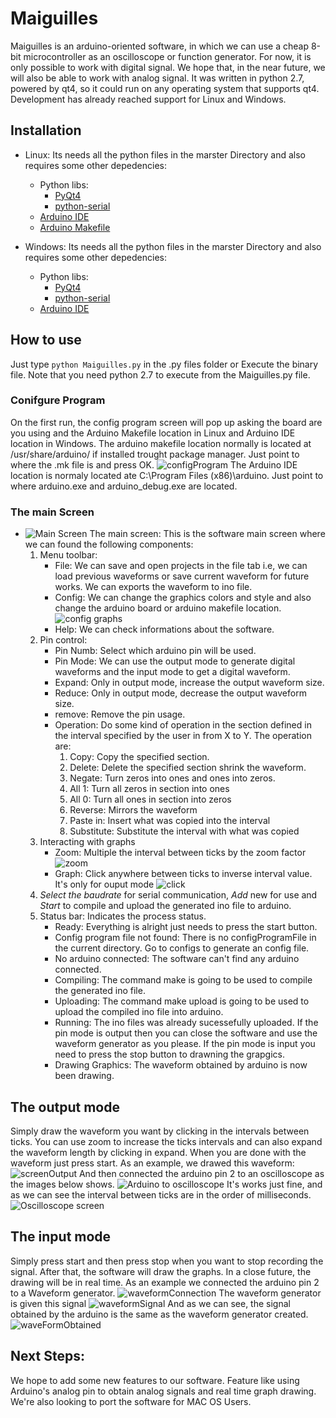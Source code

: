 # Maiguilles
Maiguilles is an arduino-oriented software, in which we can use a cheap 8-bit microcontroller as an oscilloscope or function generator. For now, it is only possible to work with digital signal. We hope that, in the near future, we will also be able to work with analog signal. It was written in python 2.7, powered by qt4, so it could run on any operating system that supports qt4. Development has already reached support for Linux and Windows.

## Installation
* Linux: Its needs all the python files in the marster Directory and also requires some other depedencies:
  * Python libs:
    * [PyQt4](https://pypi.org/project/PyQt4/)
    * [python-serial](https://pyserial.readthedocs.io/en/latest/shortintro.html)
  * [Arduino IDE](https://www.arduino.cc/en//software)
  * [Arduino Makefile](https://github.com/sudar/Arduino-Makefile)
 
* Windows: Its needs all the python files in the marster Directory and also requires some other depedencies:
  * Python libs:
    * [PyQt4](https://pypi.org/project/PyQt4/)
    * [python-serial](https://pyserial.readthedocs.io/en/latest/shortintro.html)
  * [Arduino IDE](https://www.arduino.cc/en//software)

## How to use
Just type ```python Maiguilles.py``` in the .py files folder or Execute the binary file. Note that you need python 2.7 to execute from the Maiguilles.py file.
### Conifgure Program
On the first run, the config program screen will pop up asking the board are you using and the Arduino Makefile location in Linux and Arduino IDE location in Windows. The arduino makefile location normally is located at /usr/share/arduino/ if installed trought package manager. Just point to where the .mk file is and press OK. ![configProgram](https://raw.githubusercontent.com/esh64/Maiguilles/master/TutorialPictures/configProgram.png)
The Arduino IDE location is normaly located ate C:\Program Files (x86)\arduino. Just point to where arduino.exe and arduino_debug.exe are located.

### The main Screen
* ![Main Screen](https://raw.githubusercontent.com/esh64/Maiguilles/master/TutorialPictures/PartsGuide.png) The main screen: This is the software main screen where we can found the following components:
  1. Menu toolbar: 
     * File: We can save and open projects in the file tab i.e, we can load previous waveforms or save current waveform for future works. We can exports the waveform to ino file.
     * Config: We can change the graphics colors and style and also change the arduino board or arduino makefile location. ![config graphs](https://raw.githubusercontent.com/esh64/Maiguilles/master/TutorialPictures/Screenshot_20200413_095544.png)
     * Help: We can check informations about the software.
  2. Pin control:
     * Pin Numb: Select which arduino pin will be used.
     * Pin Mode: We can use the output mode to generate digital waveforms and the input mode to get a digital waveform.
     * Expand: Only in output mode, increase the output waveform size.
     * Reduce: Only in output mode, decrease the output waveform size.
     * remove: Remove the pin usage.
     * Operation: Do some kind of operation in the section defined in the interval specified by the user in from X to Y. The operation are:
       1. Copy: Copy the specified section.
       2. Delete: Delete the specified section shrink the waveform.
       3. Negate: Turn zeros into ones and ones into zeros.
       4. All 1: Turn all zeros in section into ones
       5. All 0: Turn all ones in section into zeros
       6. Reverse: Mirrors the waveform
       7. Paste in: Insert what was copied into the interval
       8. Substitute: Substitute the interval with what was copied
  3. Interacting with graphs
     * Zoom: Multiple the interval between ticks by the zoom factor ![zoom](https://raw.githubusercontent.com/esh64/Maiguilles/master/TutorialPictures/Peek%202020-04-13%2009-21.gif)
     * Graph: Click anywhere between ticks to inverse interval value. It's only for ouput mode ![click](https://raw.githubusercontent.com/esh64/Maiguilles/master/TutorialPictures/Peek%202020-04-13%2009-22.gif)
  4. *Select the baudrate* for serial communication, *Add* new for use and *Start* to compile and upload the generated ino file to arduino.
  5. Status bar: Indicates the process status.
     * Ready: Everything is alright just needs to press the start button.
     * Config program file not found: There is no configProgramFile in the current directory. Go to configs to generate an config file.
     * No arduino connected: The software can't find any arduino connected.
     * Compiling: The command make is going to be used to compile the generated ino file.
     * Uploading: The command make upload is going to be used to upload the compiled ino file into arduino.
     * Running: The ino files was already sucessefully uploaded. If the pin mode is output then you can close the software and use the waveform generator as you please. If the pin mode is input you need to press the stop button to drawning the grapgics.
     * Drawing Graphics: The waveform obtained by arduino is now been drawing.
    
## The output mode
Simply draw the waveform you want by clicking in the intervals between ticks. You can use zoom to increase the ticks intervals and can also expand the waveform length by clicking in expand. When you are done with the waveform just press start. As an example, we drawed this waveform:
![screenOutput](https://raw.githubusercontent.com/esh64/Maiguilles/master/TutorialPictures/screenOutput.png)
And then connected the arduino pin 2 to an oscilloscope as the images below shows.
![Arduino to oscilloscope](https://raw.githubusercontent.com/esh64/Maiguilles/master/TutorialPictures/WhatsApp%20Image%202020-04-13%20at%2011.16.20.jpeg)
It's works just fine, and as we can see the interval between ticks are in the order of milliseconds.
![Oscilloscope screen](https://raw.githubusercontent.com/esh64/Maiguilles/master/TutorialPictures/osciloscopeScreen.png)

## The input mode
Simply press start and then press stop when you want to stop recording the signal. After that, the software will draw the graphs. In a close future, the drawing will be in real time. As an example we connected the arduino pin 2 to a Waveform generator.
![waveformConnection](https://raw.githubusercontent.com/esh64/Maiguilles/master/TutorialPictures/WhatsApp%20Image%202020-04-13%20at%2011.16.21(1).jpeg)
The waveform generator is given this signal
![waveformSignal](https://raw.githubusercontent.com/esh64/Maiguilles/master/TutorialPictures/WhatsApp%20Image%202020-04-13%20at%2011.16.21.jpeg)
And as we can see, the signal obtained by the arduino is the same as the waveform generator created.
![waveFormObtained](https://github.com/esh64/Maiguilles/blob/master/TutorialPictures/InputSignal.png)

## Next Steps:
We hope to add some new features to our software. Feature like using Arduino's analog pin to obtain analog signals and real time graph drawing. We're also looking to port the software for MAC OS Users.
